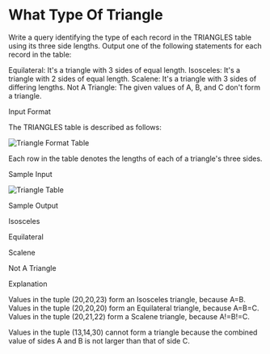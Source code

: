 # What Type Of Triangle
Write a query identifying the type of each record in the TRIANGLES table using its three side lengths. Output one of the following statements for each record in the table:

Equilateral: It's a triangle with 3 sides of equal length.
Isosceles: It's a triangle with 2 sides of equal length.
Scalene: It's a triangle with 3 sides of differing lengths.
Not A Triangle: The given values of A, B, and C don't form a triangle.

Input Format

The TRIANGLES table is described as follows:

![Triangle Format Table](https://s3.amazonaws.com/hr-challenge-images/12887/1443815629-ac2a843fb7-1.png)

Each row in the table denotes the lengths of each of a triangle's three sides.

Sample Input

![Triangle Table](https://s3.amazonaws.com/hr-challenge-images/12887/1443815827-cbfc1ca12b-2.png)

Sample Output

Isosceles

Equilateral

Scalene

Not A Triangle

Explanation

Values in the tuple (20,20,23) form an Isosceles triangle, because A=B. 
Values in the tuple (20,20,20) form an Equilateral triangle, because A=B=C. Values in the tuple (20,21,22) form a Scalene triangle, because A!=B!=C. 

Values in the tuple (13,14,30) cannot form a triangle because the combined value of sides A and B is not larger than that of side C.

